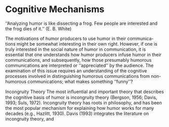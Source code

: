 # Cognitive Mechanisms

‘‘Analyzing humor is like dissecting a frog. Few people are interested and the frog dies of it.’’ (E. B. White)

The motivations of humor producers to use humor in their communica- tions might be somewhat interesting in their own right. However, if one is truly interested in the social nature of humor in communication, it is essential that one understands how humor producers infuse humor in their communications, and subsequently, how those presumably humorous communications are interpreted or ‘‘appreciated’’ by the audience. The examination of this issue requires an understanding of the cognitive processes involved in distinguishing humorous communications from non- humorous communications; what makes something ‘‘funny’’?

Incongruity Theory The most inﬂuential and important theory that describes the cognitive basis of humor is incongruity theory (Bergson, 1956; Davis, 1993; Suls, 1972). Incongruity theory has roots in philosophy, and has been the most popular mechanism for explaining how humor works for many decades (e.g., Hazlitt, 1930). Davis (1993) integrates the literature on incongruity theory, and